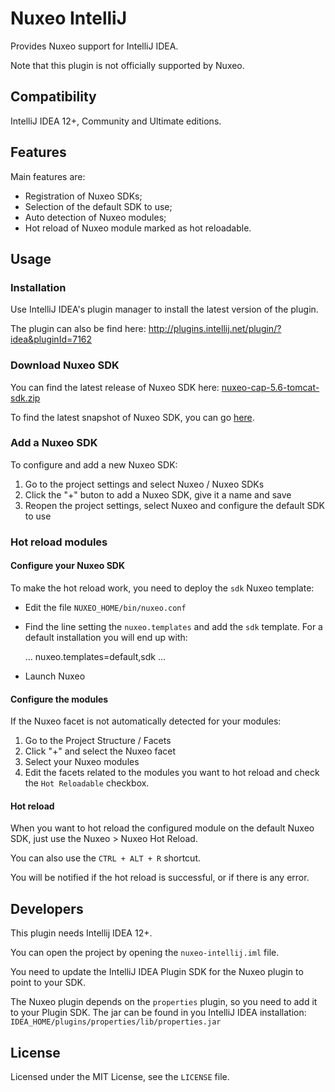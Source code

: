# Nuxeo IntelliJ

Provides Nuxeo support for IntelliJ IDEA.

Note that this plugin is not officially supported by Nuxeo.

## Compatibility

IntelliJ IDEA 12+, Community and Ultimate editions.

## Features

Main features are:

* Registration of Nuxeo SDKs;
* Selection of the default SDK to use;
* Auto detection of Nuxeo modules;
* Hot reload of Nuxeo module marked as hot reloadable.

## Usage

### Installation

Use IntelliJ IDEA's plugin manager to install the latest version of the plugin.

The plugin can also be find here: http://plugins.intellij.net/plugin/?idea&pluginId=7162

### Download Nuxeo SDK

You can find the latest release of Nuxeo SDK here: [nuxeo-cap-5.6-tomcat-sdk.zip](http://community.nuxeo.com/static/releases/nuxeo-5.6/nuxeo-cap-5.6-tomcat-sdk.zip)

To find the latest snapshot of Nuxeo SDK, you can go [here](https://maven-eu.nuxeo.org/nexus/index.html#nexus-search;gav~org.nuxeo.ecm.distribution~nuxeo-distribution-tomcat~5.7-SNAPSHOT~~nuxeo-cap-sdk).

### Add a Nuxeo SDK

To configure and add a new Nuxeo SDK:

1. Go to the project settings and select Nuxeo / Nuxeo SDKs
2. Click the "+" buton to add a Nuxeo SDK, give it a name and save
3. Reopen the project settings, select Nuxeo and configure the default SDK to use

### Hot reload modules

#### Configure your Nuxeo SDK

To make the hot reload work, you need to deploy the `sdk` Nuxeo template:

* Edit the file `NUXEO_HOME/bin/nuxeo.conf`
* Find the line setting the `nuxeo.templates` and add the `sdk` template. For a default installation you will end up with:

    …
    nuxeo.templates=default,sdk
    …

* Launch Nuxeo

#### Configure the modules

If the Nuxeo facet is not automatically detected for your modules:

1. Go to the Project Structure / Facets
2. Click "+" and select the Nuxeo facet
3. Select your Nuxeo modules
4. Edit the facets related to the modules you want to hot reload and check the `Hot Reloadable` checkbox.

#### Hot reload

When you want to hot reload the configured module on the default Nuxeo SDK, just use the Nuxeo > Nuxeo Hot Reload.

You can also use the `CTRL + ALT + R` shortcut.

You will be notified if the hot reload is successful, or if there is any error.

## Developers

This plugin needs Intellij IDEA 12+.

You can open the project by opening the `nuxeo-intellij.iml` file.

You need to update the IntelliJ IDEA Plugin SDK for the Nuxeo plugin to point to your SDK.

The Nuxeo plugin depends on the `properties` plugin, so you need to add it to your Plugin SDK. The jar can be found in you IntelliJ IDEA installation: `IDEA_HOME/plugins/properties/lib/properties.jar`


## License

Licensed under the MIT License, see the `LICENSE` file.
